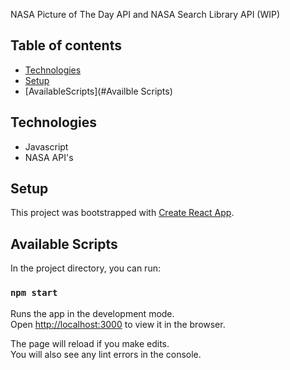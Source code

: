 NASA Picture of The Day API and NASA Search Library API (WIP)

## Table of contents

* [Technologies](#technologies)
* [Setup](#setup)
* [AvailableScripts](#Availble Scripts)

## Technologies
* Javascript
* NASA API's

## Setup
This project was bootstrapped with [Create React App](https://github.com/facebook/create-react-app).

## Available Scripts

In the project directory, you can run:

### `npm start`

Runs the app in the development mode.<br />
Open [http://localhost:3000](http://localhost:3000) to view it in the browser.

The page will reload if you make edits.<br />
You will also see any lint errors in the console.
